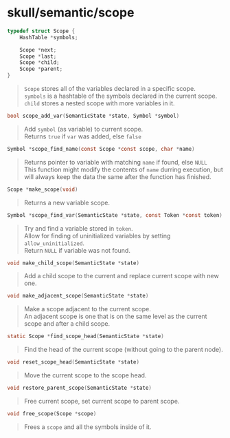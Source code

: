 # skull/semantic/scope

```c
typedef struct Scope {
	HashTable *symbols;

	Scope *next;
	Scope *last;
	Scope *child;
	Scope *parent;
}
```

> `Scope` stores all of the variables declared in a specific scope.
> \
> `symbols` is a hashtable of the symbols declared in the current scope.
> \
> `child` stores a nested scope with more variables in it.

```c
bool scope_add_var(SemanticState *state, Symbol *symbol)
```

> Add `symbol` (as variable) to current scope.
> \
> Returns `true` if `var` was added, else `false`

```c
Symbol *scope_find_name(const Scope *const scope, char *name)
```

> Returns pointer to variable with matching `name` if found, else `NULL`
> \
> This function might modify the contents of `name` durring execution, but will
> always keep the data the same after the function has finished.

```c
Scope *make_scope(void)
```

> Returns a new variable scope.

```c
Symbol *scope_find_var(SemanticState *state, const Token *const token)
```

> Try and find a variable stored in `token`.
> \
> Allow for finding of uninitialized variables by setting `allow_uninitialized`.
> \
> Return `NULL` if variable was not found.

```c
void make_child_scope(SemanticState *state)
```

> Add a child scope to the current and replace current scope with new one.

```c
void make_adjacent_scope(SemanticState *state)
```

> Make a scope adjacent to the current scope.
> \
> An adjacent scope is one that is on the same level as the current scope and
> after a child scope.

```c
static Scope *find_scope_head(SemanticState *state)
```

> Find the head of the current scope (without going to the parent node).

```c
void reset_scope_head(SemanticState *state)
```

> Move the current scope to the scope head.

```c
void restore_parent_scope(SemanticState *state)
```

> Free current scope, set current scope to parent scope.

```c
void free_scope(Scope *scope)
```

> Frees a `scope` and all the symbols inside of it.

